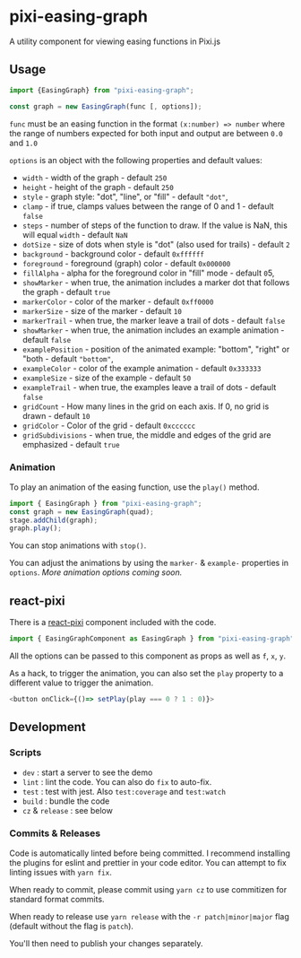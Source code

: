 # pixi-easing-graph

A utility component for viewing easing functions in Pixi.js

## Usage

```js
import {EasingGraph} from "pixi-easing-graph";

const graph = new EasingGraph(func [, options]);
```

`func` must be an easing function in the format `(x:number) => number` where the range of numbers expected for both input and output are between `0.0` and `1.0`

`options` is an object with the following properties and default values:

- `width` - width of the graph - default `250`
- `height` - height of the graph - default `250`
- `style` - graph style: "dot", "line", or "fill" - default `"dot"`,
- `clamp` - if true, clamps values between the range of 0 and 1 - default `false`
- `steps` - number of steps of the function to draw. If the value is NaN, this will equal `width` - default `NaN`
- `dotSize` - size of dots when style is "dot" (also used for trails) - default `2`
- `background` - background color - default `0xffffff`
- `foreground` - foreground (graph) color - default `0x000000`
- `fillAlpha` - alpha for the foreground color in "fill" mode - default `0`5,
- `showMarker` - when true, the animation includes a marker dot that follows the graph - default `true`
- `markerColor` - color of the marker - default `0xff0000`
- `markerSize` - size of the marker - default `10`
- `markerTrail` - when true, the marker leave a trail of dots - default `false`
- `showMarker` - when true, the animation includes an example animation - default `false`
- `examplePosition` - position of the animated example: "bottom", "right" or "both - default `"bottom"`,
- `exampleColor` - color of the example animation - default `0x333333`
- `exampleSize` - size of the example - default `50`
- `exampleTrail` - when true, the examples leave a trail of dots - default `false`
- `gridCount` - How many lines in the grid on each axis. If 0, no grid is drawn - default `10`
- `gridColor` - Color of the grid - default `0xcccccc`
- `gridSubdivisions` - when true, the middle and edges of the grid are emphasized - default `true`

### Animation

To play an animation of the easing function, use the `play()` method.

```js
import { EasingGraph } from "pixi-easing-graph";
const graph = new EasingGraph(quad);
stage.addChild(graph);
graph.play();
```

You can stop animations with `stop()`.

You can adjust the animations by using the `marker-` & `example-` properties in `options`. _More animation options coming soon._

## react-pixi

There is a [react-pixi](https://github.com/inlet/react-pixi) component included with the code.

```js
import { EasingGraphComponent as EasingGraph } from "pixi-easing-graph";
```

All the options can be passed to this component as props as well as `f`, `x`, `y`.

As a hack, to trigger the animation, you can also set the `play` property to a different value to trigger the animation.

```js
<button onClick={()=> setPlay(play === 0 ? 1 : 0)}>
```

## Development

### Scripts

- `dev` : start a server to see the demo
- `lint` : lint the code. You can also do `fix` to auto-fix.
- `test` : test with jest. Also `test:coverage` and `test:watch`
- `build` : bundle the code
- `cz` & `release` : see below

### Commits & Releases

Code is automatically linted before being committed. I recommend installing the plugins for eslint and prettier in your code editor. You can attempt to fix linting issues with `yarn fix`.

When ready to commit, please commit using `yarn cz` to use commitizen for standard format commits.

When ready to release use `yarn release` with the `-r patch|minor|major` flag (default without the flag is `patch`).

You'll then need to publish your changes separately.
